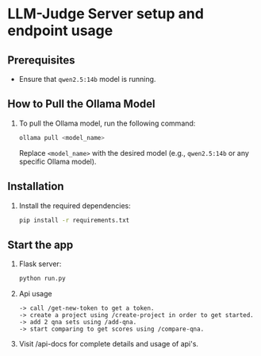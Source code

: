 

# LLM-Judge Server setup and endpoint usage

## Prerequisites
- Ensure that `qwen2.5:14b` model is running.

## How to Pull the Ollama Model
1. To pull the Ollama model, run the following command:
    ```sh
    ollama pull <model_name>
    ```
    Replace `<model_name>` with the desired model (e.g., `qwen2.5:14b` or any specific Ollama model).


## Installation
1. Install the required dependencies:
    ```sh
    pip install -r requirements.txt
    ```

## Start the app
1. Flask server:
    ```sh
    python run.py
    ```
2. Api usage 
    ```
    -> call /get-new-token to get a token.
    -> create a project using /create-project in order to get started.
    -> add 2 qna sets using /add-qna.
    -> start comparing to get scores using /compare-qna.
    ```
3. Visit /api-docs for complete details and usage of api's.


